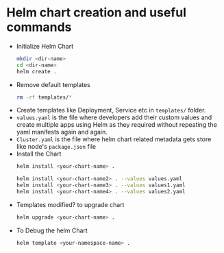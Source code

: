 # Helm chart creation and useful commands

- Initialize Helm Chart
  ```bash
  mkdir <dir-name>
  cd <dir-name>
  helm create .
  ```
- Remove default templates
  ```bash
  rm -rf templates/*
  ```
- Create templates like Deployment, Service etc in `templates/` folder.
- `values.yaml` is the file where developers add their custom values and create multiple apps using Helm as they required without repeating the yaml manifests again and again.
- `Cluster.yaml` is the file where helm chart related metadata gets store like node's `package.json` file
- Install the Chart
  ```bash
  helm install <your-chart-name> .
  
  helm install <your-chart-name2> . --values values.yaml
  helm install <your-chart-name3> . --values values1.yaml
  helm install <your-chart-name4> . --values values2.yaml
  ```
- Templates modified? to upgrade chart
  ```bash
  helm upgrade <your-chart-name> .
  ```
- To Debug the helm Chart
  ```bash
  helm template <your-namespace-name> .
  ```